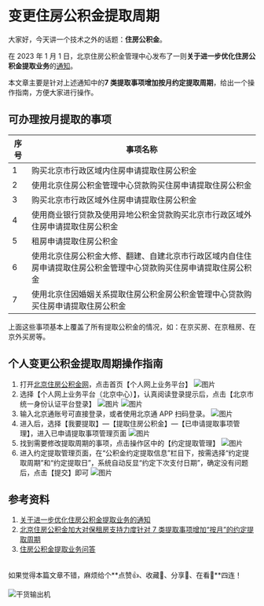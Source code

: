 # 变更住房公积金提取周期

大家好，今天讲一个技术之外的话题：**住房公积金**。

在 2023 年 1 月 1 日，北京住房公积金管理中心发布了一则**关于进一步优化住房公积金提取业务**的[通知](http://gjj.beijing.gov.cn/web/zwgk61/_300587/_300704/zfgjjgjzc/326009444/index.html)。

本文章主要是针对上述通知中的**7 类提取事项增加按月约定提取周期**，给出一个操作指南，方便大家进行操作。

## 可办理按月提取的事项

| 序号 | 事项名称                                                                                                           |
| ---- | ------------------------------------------------------------------------------------------------------------------ |
| 1    | 购买北京市行政区域内住房申请提取住房公积金                                                                         |
| 2    | 使用北京住房公积金管理中心贷款购买住房申请提取住房公积金                                                           |
| 3    | 购买北京市行政区域外住房申请提取住房公积金                                                                         |
| 4    | 使用商业银行贷款及使用异地公积金贷款购买北京市行政区域外住房申请提取住房公积金                                     |
| 5    | 租房申请提取住房公积金                                                                                             |
| 6    | 使用北京住房公积金大修、翻建、自建北京市行政区域内自住住房申请提取住房公积金管理中心贷款购买住房申请提取住房公积金 |
| 7    | 使用北京住因婚姻关系提取住房公积金房公积金管理中心贷款购买住房申请提取住房公积金                                   |

上面这些事项基本上覆盖了所有提取公积金的情况，如：在京买房、在京租房、在京外买房等。

## 个人变更公积金提取周期操作指南

1. 打开[北京住房公积金网](http://gjj.beijing.gov.cn)，点击首页【个人网上业务平台】
   ![图片](https://file.zhangpeng.site/2023/2/12/1.png)
2. 选择【个人网上业务平台（北京中心）】，认真阅读登录提示后，点击【北京市统一身份认证平台登录】
   ![图片](https://file.zhangpeng.site/2023/2/12/2.png)
   ![图片](https://file.zhangpeng.site/2023/2/12/3.png)
3. 输入北京通账号可直接登录，或者使用北京通 APP 扫码登录。
   ![图片](https://file.zhangpeng.site/2023/2/12/4.png)
4. 进入后，选择【我要提取】—【提取住房公积金】—【已申请提取事项管理】，进入已申请提取事项管理页面
   ![图片](https://file.zhangpeng.site/2023/2/12/5.png)
5. 找到需要修改提取周期的事项，点击操作区中的【约定提取管理】
   ![图片](https://file.zhangpeng.site/2023/2/12/6.png)
6. 进入约定提取管理页面，在“公积金约定提取信息”栏目下，按需选择“约定提取周期”和“约定提取日”，系统自动反显“约定下次支付日期”，确定没有问题后，点击【提交】即可
   ![图片](https://file.zhangpeng.site/2023/2/12/7.png)

## 参考资料

1. [关于进一步优化住房公积金提取业务的通知](http://gjj.beijing.gov.cn/web/zwgk61/_300587/_300704/zfgjjgjzc/326009444/index.html)
2. [北京住房公积金加大对保租房支持力度针对 7 类提取事项增加“按月”的约定提取周期](http://gjj.beijing.gov.cn/web/zwgk61/xwdt/_300662/326009455/index.html)
3. [住房公积金提取业务问答](http://gjj.beijing.gov.cn/web/zwfw5/1747335/1747336/10903657/index.html)

######

如果觉得本篇文章不错，麻烦给个**点赞👍、收藏🌟、分享👊、在看👀**四连！

![干货输出机](https://file.zhangpeng.site/wechat/qrcode.jpg)
